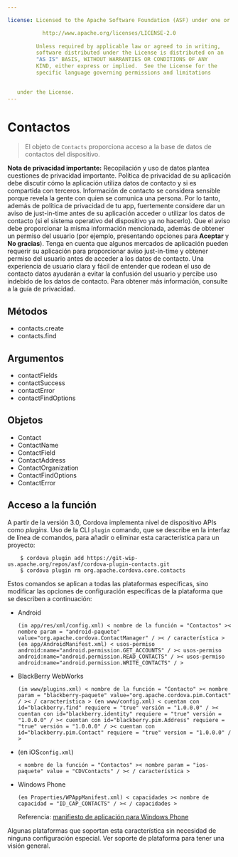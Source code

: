 ```yaml
---

license: Licensed to the Apache Software Foundation (ASF) under one or more contributor license agreements. See the NOTICE file distributed with this work for additional information regarding copyright ownership. The ASF licenses this file to you under the Apache License, Version 2.0 (the "License"); you may not use this file except in compliance with the License. You may obtain a copy of the License at

           http://www.apache.org/licenses/LICENSE-2.0
    
         Unless required by applicable law or agreed to in writing,
         software distributed under the License is distributed on an
         "AS IS" BASIS, WITHOUT WARRANTIES OR CONDITIONS OF ANY
         KIND, either express or implied.  See the License for the
         specific language governing permissions and limitations
    

   under the License.
---
```


# Contactos

> El objeto de `Contacts` proporciona acceso a la base de datos de contactos del dispositivo.

**Nota de privacidad importante:** Recopilación y uso de datos plantea cuestiones de privacidad importante. Política de privacidad de su aplicación debe discutir cómo la aplicación utiliza datos de contacto y si es compartida con terceros. Información de contacto se considera sensible porque revela la gente con quien se comunica una persona. Por lo tanto, además de política de privacidad de tu app, fuertemente considere dar un aviso de just-in-time antes de su aplicación acceder o utilizar los datos de contacto (si el sistema operativo del dispositivo ya no hacerlo). Que el aviso debe proporcionar la misma información mencionada, además de obtener un permiso del usuario (por ejemplo, presentando opciones para **Aceptar** y **No gracias**). Tenga en cuenta que algunos mercados de aplicación pueden requerir su aplicación para proporcionar aviso just-in-time y obtener permiso del usuario antes de acceder a los datos de contacto. Una experiencia de usuario clara y fácil de entender que rodean el uso de contacto datos ayudarán a evitar la confusión del usuario y percibe uso indebido de los datos de contacto. Para obtener más información, consulte a la guía de privacidad.

## Métodos

*   contacts.create
*   contacts.find

## Argumentos

*   contactFields
*   contactSuccess
*   contactError
*   contactFindOptions

## Objetos

*   Contact
*   ContactName
*   ContactField
*   ContactAddress
*   ContactOrganization
*   ContactFindOptions
*   ContactError

## Acceso a la función

A partir de la versión 3.0, Cordova implementa nivel de dispositivo APIs como *plugins*. Uso de la CLI `plugin` comando, que se describe en la interfaz de línea de comandos, para añadir o eliminar esta característica para un proyecto:

        $ cordova plugin add https://git-wip-us.apache.org/repos/asf/cordova-plugin-contacts.git
        $ cordova plugin rm org.apache.cordova.core.contacts
    

Estos comandos se aplican a todas las plataformas específicas, sino modificar las opciones de configuración específicas de la plataforma que se describen a continuación:

*   Android
    
        (in app/res/xml/config.xml) < nombre de la función = "Contactos" >< nombre param = "android-paquete" value="org.apache.cordova.ContactManager" / >< / característica > (en app/AndroidManifest.xml) < usos-permiso android:name="android.permission.GET_ACCOUNTS" / >< usos-permiso android:name="android.permission.READ_CONTACTS" / >< usos-permiso android:name="android.permission.WRITE_CONTACTS" / >
        

*   BlackBerry WebWorks
    
        (in www/plugins.xml) < nombre de la función = "Contacto" >< nombre param = "blackberry-paquete" value="org.apache.cordova.pim.Contact" / >< / característica > (en www/config.xml) < cuentan con id="blackberry.find" requiere = "true" versión = "1.0.0.0" / >< cuentan con id="blackberry.identity" requiere = "true" versión = "1.0.0.0" / >< cuentan con id="blackberry.pim.Address" requiere = "true" versión = "1.0.0.0" / >< cuentan con id="blackberry.pim.Contact" requiere = "true" version = "1.0.0.0" / >
        

*   (en iOS`config.xml`)
    
        < nombre de la función = "Contactos" >< nombre param = "ios-paquete" value = "CDVContacts" / >< / característica >
        

*   Windows Phone
    
        (en Properties/WPAppManifest.xml) < capacidades >< nombre de capacidad = "ID_CAP_CONTACTS" / >< / capacidades >
        
    
    Referencia: [manifiesto de aplicación para Windows Phone][1]

 [1]: http://msdn.microsoft.com/en-us/library/ff769509%28v=vs.92%29.aspx

Algunas plataformas que soportan esta característica sin necesidad de ninguna configuración especial. Ver soporte de plataforma para tener una visión general.